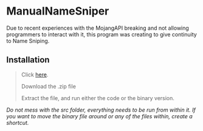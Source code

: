 # ManualNameSniper
Due to recent experiences with the MojangAPI breaking and not allowing programmers to interact with it, this program was creating to give continuity to Name Sniping.

## Installation

> Click [here](https://www.mediafire.com/file/a85x4pyqn4agele/ManualSniper.zip/file).
>
> Download the .zip file
>
> Extract the file, and run either the code or the binary version.

*Do not mess with the src folder, everything needs to be run from within it. If you want to move the binary file around or any of the files within, create a shortcut.*

